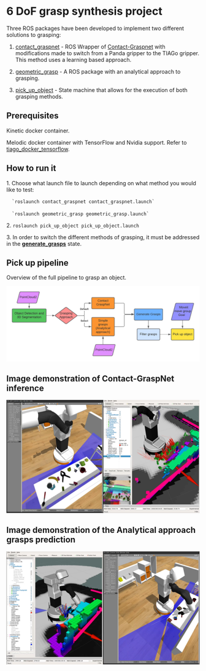 # 6 DoF grasp synthesis project

Three ROS packages have been developed to implement two different solutions to grasping:

  1. [contact_graspnet](https://github.com/jucamohedano/ros_contact_graspnet/tree/main/contact_graspnet) - ROS Wrapper of [Contact-Graspnet](https://github.com/NVlabs/contact_graspnet) with modifications made to switch from a Panda gripper to the TIAGo gripper. This method uses a learning based approach.

  2. [geometric_grasp](https://github.com/jucamohedano/ros_contact_graspnet/tree/main/geometric_grasp) - A ROS package with an analytical approach to grasping.

  3. [pick_up_object](https://github.com/jucamohedano/ros_contact_graspnet/tree/main/pick_up_object) - State machine that allows for the execution of both grasping methods.

## Prerequisites

Kinetic docker container.

Melodic docker container with TensorFlow and Nvidia support. Refer to [tiago_docker_tensorflow](https://github.com/jucamohedano/tiago_docker_tensorflow).


## How to run it

  1\. Choose what launch file to launch depending on what method you would like to test: 
      
      `roslaunch contact_graspnet contact_graspnet.launch`
      
      `roslaunch geometric_grasp geometric_grasp.launch`

  2\. `roslaunch pick_up_object pick_up_object.launch`
  
  3\. In order to switch the different methods of grasping, it must be addressed in the [**generate_grasps**](https://github.com/jucamohedano/ros_contact_graspnet/blob/main/pick_up_object/src/pick_up_object/states/generate_grasps.py) state.

## Pick up pipeline

Overview of the full pipeline to grasp an object.

![System overview](https://raw.githubusercontent.com/jucamohedano/ros_contact_graspnet/master/docs/system_overview.png)

## Image demonstration of Contact-GraspNet inference

![Contact-GraspNet predictions](https://raw.githubusercontent.com/jucamohedano/ros_contact_graspnet/master/docs/contact_graspnet_inference_example.png)

## Image demonstration of the Analytical approach grasps prediction

![Geometric-grasping predictions](https://raw.githubusercontent.com/jucamohedano/ros_contact_graspnet/master/docs/analytical_method_example.png)
